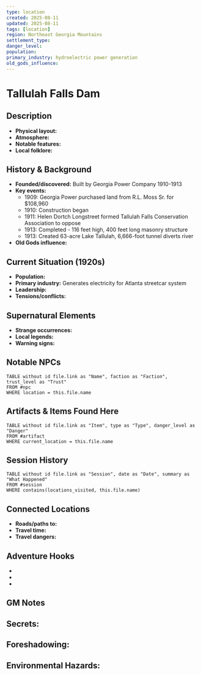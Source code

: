 ```yaml
---
type: location
created: 2025-08-11
updated: 2025-08-11
tags: [location]
region: Northeast Georgia Mountains
settlement_type: 
danger_level: 
population: 
primary_industry: hydroelectric power generation
old_gods_influence: 
---
```


# Tallulah Falls Dam

## Description
- **Physical layout:** 
- **Atmosphere:** 
- **Notable features:** 
- **Local folklore:** 

## History & Background
- **Founded/discovered:** Built by Georgia Power Company 1910-1913
- **Key events:** 
  - 1909: Georgia Power purchased land from R.L. Moss Sr. for $108,960
  - 1910: Construction began
  - 1911: Helen Dortch Longstreet formed Tallulah Falls Conservation Association to oppose
  - 1913: Completed - 116 feet high, 400 feet long masonry structure
  - 1913: Created 63-acre Lake Tallulah, 6,666-foot tunnel diverts river
- **Old Gods influence:** 

## Current Situation (1920s)
- **Population:** 
- **Primary industry:** Generates electricity for Atlanta streetcar system
- **Leadership:** 
- **Tensions/conflicts:** 

## Supernatural Elements
- **Strange occurrences:** 
- **Local legends:** 
- **Warning signs:** 

## Notable NPCs
```dataview
TABLE without id file.link as "Name", faction as "Faction", trust_level as "Trust"
FROM #npc
WHERE location = this.file.name
```

## Artifacts & Items Found Here
```dataview
TABLE without id file.link as "Item", type as "Type", danger_level as "Danger"
FROM #artifact
WHERE current_location = this.file.name
```

## Session History
```dataview
TABLE without id file.link as "Session", date as "Date", summary as "What Happened"
FROM #session
WHERE contains(locations_visited, this.file.name)
```

## Connected Locations
- **Roads/paths to:** 
- **Travel time:** 
- **Travel dangers:** 

## Adventure Hooks
- 
- 
- 

## GM Notes
**Secrets:**
- 

**Foreshadowing:**
- 

**Environmental Hazards:**
- 